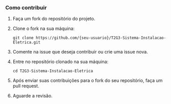 ### Como contribuir
1. Faça um fork do repositório do projeto.
2. Clone o fork na sua máquina:
   
   ```
   git clone https://github.com/{seu-usuario}/T2G3-Sistema-Instalacao-Eletrica.git
   ```
   
4. Comente na issue que deseja contribuir ou crie uma issue nova.
5. Entre no repositório clonado na sua máquina:
    
   ```
   cd T2G3-Sistema-Instalacao-Eletrica
   ```
   
7. Após enviar suas contribuições para o fork do seu repositório, faça um pull request.
8. Aguarde a revisão. 

